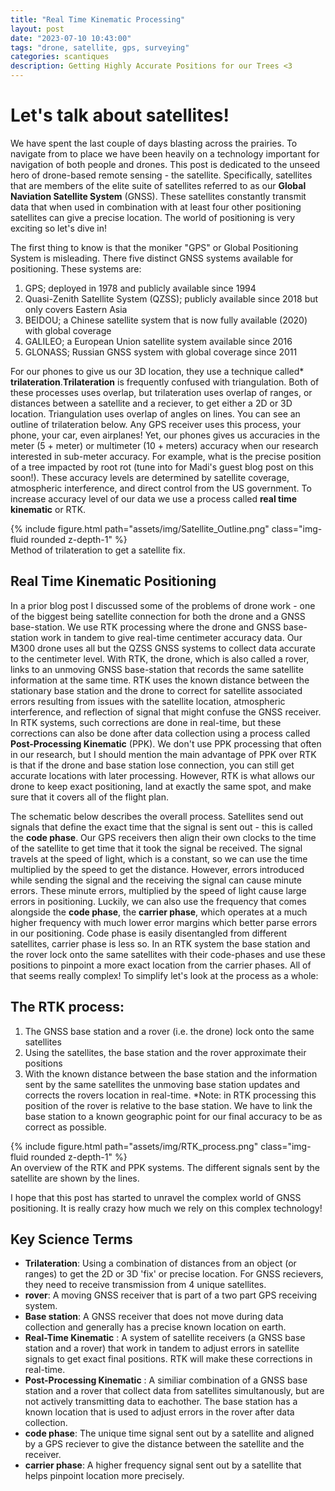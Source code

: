 ```yaml
---
title: "Real Time Kinematic Processing"
layout: post
date: "2023-07-10 10:43:00"
tags: "drone, satellite, gps, surveying"
categories: scantiques
description: Getting Highly Accurate Positions for our Trees <3
---
```

# Let's talk about satellites! 

We have spent the last couple of days blasting across the prairies. To navigate from to place we have been heavily on a technology important for navigation of both people and drones. This post is dedicated to the unseed hero of drone-based remote sensing - the satellite. Specifically, satellites that are members of the elite suite of satellites referred to as our **Global Naviation Satellite System** (GNSS). These satellites constantly transmit data that when used in combination with at least four other positioning satellites can give a precise location. The world of positioning is very exciting so let's dive in! 

The first thing to know is that the moniker "GPS" or Global Positioning System is misleading. There five distinct GNSS systems available for positioning. These systems are: 
1. GPS; deployed in 1978 and publicly available since 1994 
2. Quasi-Zenith Satellite System (QZSS); publicly available since 2018 but only covers Eastern Asia
3. BEIDOU; a Chinese satellite system that is now fully available (2020) with global coverage
4. GALILEO; a European Union satellite system available since 2016
5. GLONASS; Russian GNSS system with global coverage since 2011

For our phones to give us our 3D location, they use a technique called* **trilateration**.**Trilateration** is frequently confused with triangulation. Both of these processes uses overlap, but trilateration uses overlap of ranges, or distances between a satellite and a reciever, to get either a 2D or 3D location. Triangulation uses overlap of angles on lines. You can see an outline of trilateration below. Any GPS receiver uses this process, your phone, your car, even airplanes! Yet, our phones gives us accuracies in the meter (5 + meter) or multimeter (10 + meters) accuracy when our research interested in sub-meter accuracy. For example, what is the precise position of a tree impacted by root rot (tune into for Madi's guest blog post on this soon!). These accuracy levels are determined by satellite coverage, atmospheric interference, and direct control from the US government. To increase accuracy level of our data we use a process called **real time kinematic** or RTK. 

</div>
<div class="row mt-3">
    <div class="col-sm mt-3 mt-md-0">
        {% include figure.html path="assets/img/Satellite_Outline.png" class="img-fluid rounded z-depth-1" %}
    </div>
</div>
<div class="caption">
    Method of trilateration to get a satellite fix. 
</div>

## Real Time Kinematic Positioning

In a prior blog post I discussed some of the problems of drone work - one of the biggest being satellite connection for both the drone and a GNSS base-station. We use RTK processing where the drone and GNSS base-station work in tandem to give real-time centimeter accuracy data. Our M300 drone uses all but the QZSS GNSS systems to collect data accurate to the centimeter level. With RTK, the drone, which is also called a rover, links to an unmoving GNSS base-station that records the same satellite information at the same time. RTK uses the known distance between the stationary base station and the drone to correct for satellite associated errors resulting from issues with the satellite location, atmospheric interference, and reflection of signal that might confuse the GNSS receiver. In RTK systems, such corrections are done in real-time, but these corrections can also be done after data collection using a process called **Post-Processing Kinematic** (PPK). We don't use PPK processing that often in our research, but I should mention the main advantage of PPK over RTK is that if the drone and base station lose connection, you can still get accurate locations with later processing. However, RTK is what allows our drone to keep exact positioning, land at exactly the same spot, and make sure that it covers all of the flight plan. 

The schematic below describes the overall process. Satellites send out signals that define the exact time that the signal is sent out - this is called the **code phase**. Our GPS receivers then align their own clocks to the time of the satellite to get time that it took the signal be received. The signal travels at the speed of light, which is a constant, so we can use the time multiplied by the speed to get the distance. However, errors introduced while sending the signal and the receiving the signal can cause minute errors. These minute errors, multiplied by the speed of light cause large errors in positioning. Luckily, we can also use the frequency that comes alongside the **code phase**, the **carrier phase**, which operates at a much higher frequency with much lower error margins which better parse errors in our positioning. Code phase is easily disentangled from different satellites, carrier phase is less so. In an RTK system the base station and the rover lock onto the same satellites with their code-phases and use these positions to pinpoint a more exact location from the carrier phases. All of that seems really complex! To simplify let's look at the process as a whole: 

## The RTK process:  
1. The GNSS base station and a rover (i.e. the drone) lock onto the same satellites 
2. Using the satellites, the base station and the rover approximate their positions
3. With the known distance between the base station and the information sent by the same satellites the unmoving base station updates and corrects the rovers location in real-time. 
   *Note: in RTK processing this position of the rover is relative to the base station. We have to link the base station to a known geographic point for our final accuracy to be as correct as possible. 

<div class="row mt-3">
    <div class="col-sm mt-3 mt-md-0">
        {% include figure.html path="assets/img/RTK_process.png" class="img-fluid rounded z-depth-1" %}
    </div>
</div>
<div class="caption">
    An overview of the RTK and PPK systems. The different signals sent by the satellite are shown by the lines. 
</div>
   
I hope that this post has started to unravel the complex world of GNSS positioning. It is really crazy how much we rely on this complex technology! 

## Key Science Terms 
* **Trilateration**: Using a combination of distances from an object (or ranges) to get the 2D or 3D 'fix' or precise location. For GNSS recievers, they need to receive transmission from 4 unique satellites. 
* **rover**: A moving GNSS receiver that is part of a two part GPS receiving system. 
* **Base station**: A GNSS receiver that does not move during data collection and generally has a precise known location on earth. 
* **Real-Time Kinematic** : A system of satellite receivers (a GNSS base station and a rover) that work in tandem to adjust errors in satellite signals to get exact final positions. RTK will make these corrections in real-time. 
* **Post-Processing Kinematic** : A similiar combination of a GNSS base station and a rover that collect data from satellites simultanously, but are not actively transmitting data to eachother. The base station has a known location that is used to adjust errors in the rover after data collection. 
* **code phase**: The unique time signal sent out by a satellite and aligned by a GPS reciever to give the distance between the satellite and the receiver. 
* **carrier phase**: A higher frequency signal sent out by a satellite that helps pinpoint location more precisely. 
